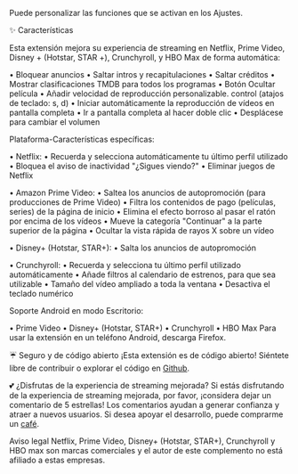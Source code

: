 Puede personalizar las funciones que se activan en los Ajustes.

✨ Características

Esta extensión mejora su experiencia de streaming en Netflix, Prime Video, Disney + (Hotstar, STAR +), Crunchyroll, y HBO Max de forma automática:

  • Bloquear anuncios
  • Saltar intros y recapitulaciones
  • Saltar créditos
  • Mostrar clasificaciones TMDB para todos los programas
  • Botón Ocultar película
  • Añadir velocidad de reproducción personalizable. control (atajos de teclado: s, d)
  • Iniciar automáticamente la reproducción de vídeos en pantalla completa
  • Ir a pantalla completa al hacer doble clic
  • Desplácese para cambiar el volumen

Plataforma-Características específicas:

  • Netflix:
      • Recuerda y selecciona automáticamente tu último perfil utilizado
      • Bloquea el aviso de inactividad "¿Sigues viendo?"
      • Eliminar juegos de Netflix

  • Amazon Prime Video:
      • Saltea los anuncios de autopromoción (para producciones de Prime Video)
      • Filtra los contenidos de pago (películas, series) de la página de inicio
      • Elimina el efecto borroso al pasar el ratón por encima de los vídeos
      • Mueve la categoría "Continuar" a la parte superior de la página
      • Ocultar la vista rápida de rayos X sobre un vídeo

  • Disney+ (Hotstar, STAR+):
      • Salta los anuncios de autopromoción

  • Crunchyroll:
      • Recuerda y selecciona tu último perfil utilizado automáticamente
      • Añade filtros al calendario de estrenos, para que sea utilizable
      • Tamaño del vídeo ampliado a toda la ventana
      • Desactiva el teclado numérico

Soporte Android en modo Escritorio:

  • Prime Video
  • Disney+ (Hotstar, STAR+)
  • Crunchyroll
  • HBO Max
  Para usar la extensión en un teléfono Android, descarga Firefox.

☔ Seguro y de código abierto
¡Esta extensión es de código abierto! Siéntete libre de contribuir o explorar el código en [Github](https://github.com/Dreamlinerm/Netflix-Prime-Auto-Skip).

💕 ¿Disfrutas de la experiencia de streaming mejorada?
Si estás disfrutando de la experiencia de streaming mejorada, por favor, ¡considera dejar un comentario de 5 estrellas! Los comentarios ayudan a generar confianza y atraer a nuevos usuarios.
Si desea apoyar el desarrollo, puede comprarme un [café](https://github.com/sponsors/Dreamlinerm).

Aviso legal
Netflix, Prime Video, Disney+ (Hotstar, STAR+), Crunchyroll y HBO max son marcas comerciales y el autor de este complemento no está afiliado a estas empresas.
